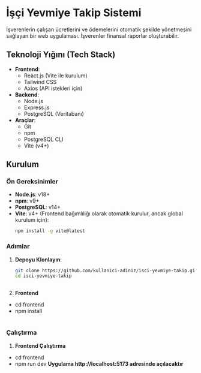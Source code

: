 # İşçi Yevmiye Takip Sistemi

İşverenlerin çalışan ücretlerini ve ödemelerini otomatik şekilde yönetmesini sağlayan bir web uygulaması.  İşverenler  finansal raporlar oluşturabilir.

## Teknoloji Yığını (Tech Stack)

- **Frontend**: 
  - React.js (Vite ile kurulum)
  - Tailwind CSS
  - Axios (API istekleri için)
- **Backend**: 
  - Node.js
  - Express.js
  - PostgreSQL (Veritabanı)
- **Araçlar**: 
  - Git
  - npm
  - PostgreSQL CLI
  - Vite (v4+)

## Kurulum

### Ön Gereksinimler
- **Node.js**: v18+
- **npm**: v9+
- **PostgreSQL**: v14+
- **Vite**: v4+ (Frontend bağımlılığı olarak otomatik kurulur, ancak global kurulum için):
  ```bash
  npm install -g vite@latest


### Adımlar

1. **Depoyu Klonlayın**:
   ```bash
   git clone https://github.com/kullanici-adiniz/isci-yevmiye-takip.git
   cd isci-yevmiye-takip
  
2. **Frontend**  
- cd frontend
- npm install

#

### Çalıştırma
1. **Frontend Çalıştırma**  
- cd frontend
- npm run dev
**Uygulama http://localhost:5173 adresinde açılacaktır**